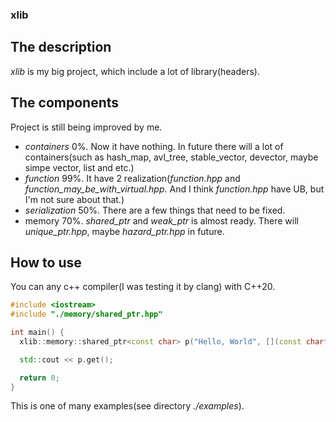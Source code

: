 ### **xlib**
## The description
  *xlib* is my big project, which include a lot of library(headers).
## **The components**
  Project is still being improved by me.
  - *containers* 0%. Now it have nothing. In future there will a lot of containers(such as hash_map, avl_tree, stable_vector, devector, maybe simpe vector, list and etc.)
  - *function* 99%. It have 2 realization(*function.hpp* and *function_may_be_with_virtual.hpp*. And I think *function.hpp* have UB, but I'm not sure about that.)
  - *serialization* 50%. There are a few things that need to be fixed.
  - memory 70%. *shared_ptr* and *weak_ptr* is almost ready. There will *unique_ptr.hpp*, maybe *hazard_ptr.hpp* in future.
## **How to use**
  You can any c++ compiler(I was testing it by clang) with C++20.
  ```C++
  #include <iostream>
  #include "./memory/shared_ptr.hpp"

  int main() {
    xlib::memory::shared_ptr<const char> p("Hello, World", [](const char*){});

    std::cout << p.get();

    return 0;
  }
  ```
  This is one of many examples(see directory *./examples*).


